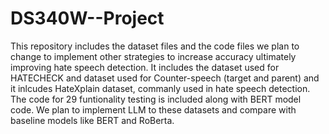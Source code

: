 # DS340W--Project
This repository includes the dataset files and the code files we plan to change to implement other strategies to increase accuracy ultimately improving hate speech detection. It includes the dataset used for HATECHECK and dataset used for Counter-speech (target and parent) and it inlcudes HateXplain dataset, commanly used in hate speech detection. The code for 29 funtionality testing is included along with BERT model code. We plan to implement LLM to these datasets and compare with baseline models like BERT and RoBerta.
